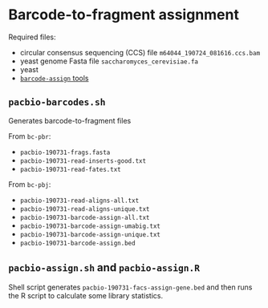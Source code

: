 # Barcode-to-fragment assignment

Required files:
* circular consensus sequencing (CCS) file `m64044_190724_081616.ccs.bam`
* yeast genome Fasta file `saccharomyces_cerevisiae.fa`
* yeast 
* [`barcode-assign` tools](https://github.com/ingolia-lab/barcode-assign)

## `pacbio-barcodes.sh`

Generates barcode-to-fragment files

From `bc-pbr`:
* `pacbio-190731-frags.fasta`
* `pacbio-190731-read-inserts-good.txt`
* `pacbio-190731-read-fates.txt`

From `bc-pbj`:
* `pacbio-190731-read-aligns-all.txt`
* `pacbio-190731-read-aligns-unique.txt`
* `pacbio-190731-barcode-assign-all.txt`
* `pacbio-190731-barcode-assign-umabig.txt`
* `pacbio-190731-barcode-assign-unique.txt`
* `pacbio-190731-barcode-assign.bed`

## `pacbio-assign.sh` and `pacbio-assign.R`

Shell script generates `pacbio-190731-facs-assign-gene.bed` and then
runs the R script to calculate some library statistics.
